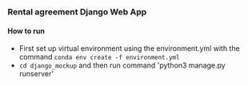 ### Rental agreement Django Web App

#### How to run
* First set up virtual environment using the environment.yml with the command `conda env create -f environment.yml`
* `cd django_mockup` and then run command 'python3 manage.py runserver'
